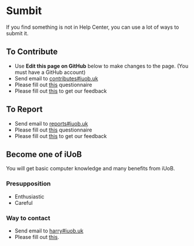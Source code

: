 # Sumbit 

If you find something is not in Help Center, you can use a lot of ways to submit it.

## To Contribute

- Use **Edit this page on GitHub** below to make changes to the page. (You must have a GitHub account)
- Send email to [contributes#iuob.uk](contributes@iuob.uk)
- Please fill out [this](https://forms.office.com/Pages/ResponsePage.aspx?id=GzAAqWWQukueuyv5czTnIb5RWazdq9FCmGtQUvu86TJUNEZUU0ZKME1IOTNNMFpaSFZLSVpXMTVXRy4u) questionnaire
- Please fill out [this](https://tawk.to/chat/5fb6a474a1d54c18d8eb5862/default) to get our feedback


## To Report

- Send email to [reports#iuob.uk](reports@iuob.uk)
- Please fill out [this](https://forms.office.com/Pages/ResponsePage.aspx?id=GzAAqWWQukueuyv5czTnIb5RWazdq9FCmGtQUvu86TJUMkhGSTdWSVc2M0xJQUgxQzdNVUQyRzVPVi4u) questionnaire
- Please fill out [this](https://tawk.to/chat/5fb6a474a1d54c18d8eb5862/default) to get our feedback


## Become one of iUoB

You will get basic computer knowledge and many benefits from iUoB.

### Presupposition

- Enthusiastic
- Careful

### Way to contact

- Send email to [harry#iuob.uk](harry@iuob.uk)
- Please fill out [this](https://forms.office.com/Pages/ResponsePage.aspx?id=GzAAqWWQukueuyv5czTnIb5RWazdq9FCmGtQUvu86TJUOVdNTFhVQ1FPMEVIVVFJQ01TRzNYNkpRMi4u).